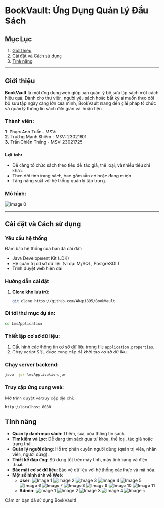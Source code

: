 # **BookVault: Ứng Dụng Quản Lý Đầu Sách**

## **Mục Lục**  
1. [Giới thiệu](#giới-thiệu)  
2. [Cài đặt và Cách sử dụng](#cài-đặt-và-cách-sử-dụng)  
3. [Tính năng](#tính-năng)  
 

---

## **Giới thiệu**  
**BookVault** là một ứng dụng web giúp bạn quản lý bộ sưu tập sách một cách hiệu quả. Dành cho thư viện, người yêu sách hoặc bất kỳ ai muốn theo dõi bộ sưu tập ngày càng lớn của mình, BookVault mang đến giải pháp tổ chức và quản lý thông tin sách đơn giản và thuận tiện. 

### **Thành viên:**
   **1.** Phạm Anh Tuấn - MSV:  
   **2.** Trương Mạnh Khiêm - MSV: 23021601  
   **3.** Trần Chiến Thắng - MSV: 23021725

### **Lợi ích:**  
- Dễ dàng tổ chức sách theo tiêu đề, tác giả, thể loại, và nhiều tiêu chí khác.  
- Theo dõi tình trạng sách, bao gồm sẵn có hoặc đang mượn.  
- Tăng năng suất với hệ thống quản lý tập trung.  

### **Mô hình:**  
![Image 0](https://github.com/Akapi895/CSDL17/blob/main/asset/frontend/admin/database.png)

---

## **Cài đặt và Cách sử dụng**  
### **Yêu cầu hệ thống**  
Đảm bảo hệ thống của bạn đã cài đặt:  
- Java Development Kit (JDK)  
- Hệ quản trị cơ sở dữ liệu (ví dụ: MySQL, PostgreSQL)  
- Trình duyệt web hiện đại  

### **Hướng dẫn cài đặt**  
1. **Clone kho lưu trữ:**  
   ```bash
   git clone https://github.com/Akapi895/BookVault
### Đi tới thư mục dự án:
```bash
cd LmsApplication
```

### Thiết lập cơ sở dữ liệu:
1. Cấu hình các thông tin cơ sở dữ liệu trong file `application.properties`.
2. Chạy script SQL được cung cấp để khởi tạo cơ sở dữ liệu.

### Chạy server backend:
```bash
java -jar lmsApplication.jar
```


### Truy cập ứng dụng web:
Mở trình duyệt và truy cập địa chỉ:
```
http://localhost:8080
```

## Tính năng
- **Quản lý danh mục sách**: Thêm, sửa, xóa thông tin sách.
- **Tìm kiếm và Lọc**: Dễ dàng tìm sách qua từ khóa, thể loại, tác giả hoặc trạng thái.
- **Quản lý người dùng**: Hỗ trợ phân quyền người dùng (quản trị viên, nhân viên, người dùng).
- **Thiết kế đáp ứng**: Sử dụng tốt trên máy tính, máy tính bảng và điện thoại.
- **Bảo mật cơ sở dữ liệu**: Bảo vệ dữ liệu với hệ thống xác thực và mã hóa.
- **Một số hình ảnh về Web**:
  - **User**:
![Image 1](https://github.com/Akapi895/CSDL17/blob/main/asset/frontend/user/1.png)
![Image 2](https://github.com/Akapi895/CSDL17/blob/main/asset/frontend/user/2.png)
![Image 3](https://github.com/Akapi895/CSDL17/blob/main/asset/frontend/user/3.png)
![Image 4](https://github.com/Akapi895/CSDL17/blob/main/asset/frontend/user/4.png)
![Image 5](https://github.com/Akapi895/CSDL17/blob/main/asset/frontend/user/5.png)
![Image 6](https://github.com/Akapi895/CSDL17/blob/main/asset/frontend/user/6.png)
![Image 7](https://github.com/Akapi895/CSDL17/blob/main/asset/frontend/user/7.png)
![Image 8](https://github.com/Akapi895/CSDL17/blob/main/asset/frontend/user/8.png)
![Image 9](https://github.com/Akapi895/CSDL17/blob/main/asset/frontend/user/9.png)
![Image 10](https://github.com/Akapi895/CSDL17/blob/main/asset/frontend/user/10.png)
![Image 11](https://github.com/Akapi895/CSDL17/blob/main/asset/frontend/user/11.png)
  - **Admin**:
    ![Image 1](https://github.com/Akapi895/CSDL17/blob/main/asset/frontend/admin/1.png)
    ![Image 2](https://github.com/Akapi895/CSDL17/blob/main/asset/frontend/admin/2.png)
    ![Image 3](https://github.com/Akapi895/CSDL17/blob/main/asset/frontend/admin/3.png)
    ![Image 4](https://github.com/Akapi895/CSDL17/blob/main/asset/frontend/admin/4.png)
    ![Image 5](https://github.com/Akapi895/CSDL17/blob/main/asset/frontend/admin/5.png)



Cảm ơn bạn đã sử dụng BookVault!
